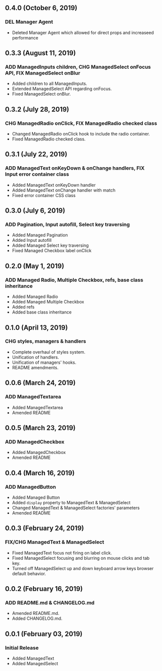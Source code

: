 ## 0.4.0 (October 6, 2019)
### DEL Manager Agent
* Deleted Manager Agent which allowed for direct props and increaseed performance

## 0.3.3 (August 11, 2019)
### ADD ManagedInputs children, CHG ManagedSelect onFocus API, FIX ManagedSelect onBlur
* Added children to all ManagedInputs.
* Extended ManagedSelect API regarding onFocus.
* Fixed ManagedSelect onBlur.

## 0.3.2 (July 28, 2019)
### CHG ManagedRadio onClick, FIX ManagedRadio checked class
* Changed ManagedRadio onClick hook to include the radio container.
* Fixed ManagedRadio checked class.

## 0.3.1 (July 22, 2019)
### ADD ManagedText onKeyDown & onChange handlers, FIX Input error container class
* Added ManagedText onKeyDown handler
* Added ManagedText onChange handler with match
* Fixed error container CSS class

## 0.3.0 (July 6, 2019)
### ADD Pagination, Input autofill, Select key traversing
* Added Managed Pagination
* Added Input autofill
* Added Managed Select key traversing
* Fixed Managed Checkbox label onClick

## 0.2.0 (May 1, 2019)
### ADD Managed Radio, Multiple Checkbox, refs, base class inheritance
* Added Managed Radio
* Added Managed Multiple Checkbox
* Added refs
* Added base class inheritance

## 0.1.0 (April 13, 2019)
### CHG styles, managers & handlers
* Complete overhaul of styles system.
* Unification of handlers.
* Unification of managers' hooks.
* README amendments.

## 0.0.6 (March 24, 2019)
### ADD ManagedTextarea
* Added ManagedTextarea
* Amended README

## 0.0.5 (March 23, 2019)
### ADD ManagedCheckbox
* Added ManagedCheckbox
* Amended README

## 0.0.4 (March 16, 2019)
### ADD ManagedButton
* Added Managed Button
* Added `display` property to ManagedText & ManagedSelect
* Changed ManagedText & ManagedSelect factories' parameters
* Amended README

## 0.0.3 (February 24, 2019)
### FIX/CHG ManagedText & ManagedSelect
* Fixed ManagedText focus not firing on label click.
* Fixed ManagedSelect focusing and blurring on mouse clicks and tab key.
* Turned off ManagedSelect up and down keyboard arrow keys browser default behavior.

## 0.0.2 (February 16, 2019)
### ADD README.md & CHANGELOG.md
* Amended README.md.
* Added CHANGELOG.md.

## 0.0.1 (February 03, 2019)
### Initial Release
* Added ManagedText
* Added ManagedSelect